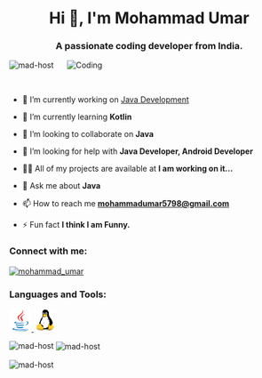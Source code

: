 <h1 align="center">Hi 👋, I'm Mohammad Umar</h1>
<h3 align="center">A passionate coding developer from India.</h3>
<img align="right" alt="Coding" width="400" src="https://media4.giphy.com/media/qgQUggAC3Pfv687qPC/giphy.gif?cid=ecf05e47xbxvrnw483bai6vugmk85wcmhxf0st0g6c6ml59e&ep=v1_gifs_search&rid=giphy.gif&ct=g">

<p align="left"> <img src="https://komarev.com/ghpvc/?username=mad-host&label=Profile%20views&color=0e75b6&style=flat" alt="mad-host" /> </p>

<p align="left"> <a href="https://twitter.com/" target="blank"><img src="https://img.shields.io/twitter/follow/?logo=twitter&style=for-the-badge" alt="" /></a> </p>

- 🔭 I’m currently working on [Java Development](www.durgasoft.com)

- 🌱 I’m currently learning **Kotlin**

- 👯 I’m looking to collaborate on **Java**

- 🤝 I’m looking for help with **Java Developer, Android Developer**

- 👨‍💻 All of my projects are available at **I am working on it...**

- 💬 Ask me about **Java**

- 📫 How to reach me **mohammadumar5798@gmail.com**

- ⚡ Fun fact **I think I am Funny.**

<h3 align="left">Connect with me:</h3>
<p align="left">
<a href="https://linkedin.com/in/mohammad_umar" target="blank"><img align="center" src="https://raw.githubusercontent.com/rahuldkjain/github-profile-readme-generator/master/src/images/icons/Social/linked-in-alt.svg" alt="mohammad_umar" height="30" width="40" /></a>
</p>

<h3 align="left">Languages and Tools:</h3>
<p align="left"> <a href="https://www.java.com" target="_blank" rel="noreferrer"> <img src="https://raw.githubusercontent.com/devicons/devicon/master/icons/java/java-original.svg" alt="java" width="40" height="40"/> </a> <a href="https://www.linux.org/" target="_blank" rel="noreferrer"> <img src="https://raw.githubusercontent.com/devicons/devicon/master/icons/linux/linux-original.svg" alt="linux" width="40" height="40"/> </a> </p>

<p><img align="left" src="https://github-readme-stats.vercel.app/api/top-langs?username=mad-host&show_icons=true&locale=en&layout=compact" alt="mad-host" /></p>

<p>&nbsp;<img align="center" src="https://github-readme-stats.vercel.app/api?username=mad-host&show_icons=true&locale=en" alt="mad-host" /></p>

<p><img align="center" src="https://github-readme-streak-stats.herokuapp.com/?user=mad-host&" alt="mad-host" /></p>
